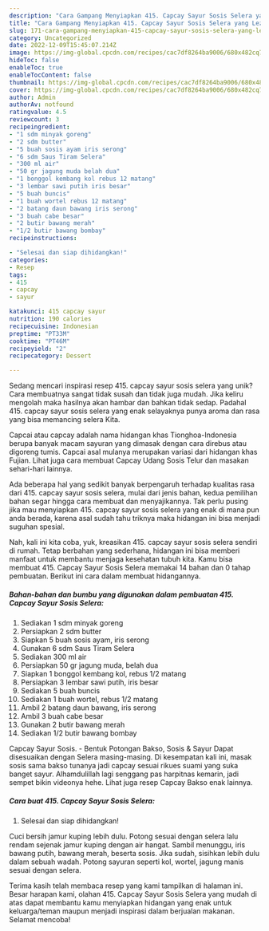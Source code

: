 ```yaml
---
description: "Cara Gampang Menyiapkan 415. Capcay Sayur Sosis Selera yang Lezat Sekali"
title: "Cara Gampang Menyiapkan 415. Capcay Sayur Sosis Selera yang Lezat Sekali"
slug: 171-cara-gampang-menyiapkan-415-capcay-sayur-sosis-selera-yang-lezat-sekali
category: Uncategorized
date: 2022-12-09T15:45:07.214Z
image: https://img-global.cpcdn.com/recipes/cac7df8264ba9006/680x482cq70/415-capcay-sayur-sosis-selera-foto-resep-utama.jpg
hideToc: false
enableToc: true
enableTocContent: false
thumbnail: https://img-global.cpcdn.com/recipes/cac7df8264ba9006/680x482cq70/415-capcay-sayur-sosis-selera-foto-resep-utama.jpg
cover: https://img-global.cpcdn.com/recipes/cac7df8264ba9006/680x482cq70/415-capcay-sayur-sosis-selera-foto-resep-utama.jpg
author: Admin
authorAv: notfound
ratingvalue: 4.5
reviewcount: 3
recipeingredient:
- "1 sdm minyak goreng"
- "2 sdm butter"
- "5 buah sosis ayam iris serong"
- "6 sdm Saus Tiram Selera"
- "300 ml air"
- "50 gr jagung muda belah dua"
- "1 bonggol kembang kol rebus 12 matang"
- "3 lembar sawi putih iris besar"
- "5 buah buncis"
- "1 buah wortel rebus 12 matang"
- "2 batang daun bawang iris serong"
- "3 buah cabe besar"
- "2 butir bawang merah"
- "1/2 butir bawang bombay"
recipeinstructions:

- "Selesai dan siap dihidangkan!"
categories:
- Resep
tags:
- 415
- capcay
- sayur

katakunci: 415 capcay sayur 
nutrition: 190 calories
recipecuisine: Indonesian
preptime: "PT33M"
cooktime: "PT46M"
recipeyield: "2"
recipecategory: Dessert

---
```





Sedang mencari inspirasi resep 415. capcay sayur sosis selera yang unik? Cara membuatnya sangat tidak susah dan tidak juga mudah. Jika keliru mengolah maka hasilnya akan hambar dan bahkan tidak sedap. Padahal 415. capcay sayur sosis selera yang enak selayaknya punya aroma dan rasa yang bisa memancing selera Kita.





Capcai atau capcay adalah nama hidangan khas Tionghoa-Indonesia berupa banyak macam sayuran yang dimasak dengan cara direbus atau digoreng tumis. Capcai asal mulanya merupakan variasi dari hidangan khas Fujian. Lihat juga cara membuat Capcay Udang Sosis Telur dan masakan sehari-hari lainnya.

Ada beberapa hal yang sedikit banyak berpengaruh terhadap kualitas rasa dari 415. capcay sayur sosis selera, mulai dari jenis bahan, kedua pemilihan bahan segar hingga cara membuat dan menyajikannya. Tak perlu pusing jika mau menyiapkan 415. capcay sayur sosis selera yang enak di mana pun anda berada, karena asal sudah tahu triknya maka hidangan ini bisa menjadi suguhan spesial.






Nah, kali ini kita coba, yuk, kreasikan 415. capcay sayur sosis selera sendiri di rumah. Tetap berbahan yang sederhana, hidangan ini bisa memberi manfaat untuk membantu menjaga kesehatan tubuh kita. Kamu bisa membuat 415. Capcay Sayur Sosis Selera memakai 14 bahan dan 0 tahap pembuatan. Berikut ini cara dalam membuat hidangannya.

<!--inarticleads1-->

##### Bahan-bahan dan bumbu yang digunakan dalam pembuatan 415. Capcay Sayur Sosis Selera:

1. Sediakan 1 sdm minyak goreng
1. Persiapkan 2 sdm butter
1. Siapkan 5 buah sosis ayam, iris serong
1. Gunakan 6 sdm Saus Tiram Selera
1. Sediakan 300 ml air
1. Persiapkan 50 gr jagung muda, belah dua
1. Siapkan 1 bonggol kembang kol, rebus 1/2 matang
1. Persiapkan 3 lembar sawi putih, iris besar
1. Sediakan 5 buah buncis
1. Sediakan 1 buah wortel, rebus 1/2 matang
1. Ambil 2 batang daun bawang, iris serong
1. Ambil 3 buah cabe besar
1. Gunakan 2 butir bawang merah
1. Sediakan 1/2 butir bawang bombay


Capcay Sayur Sosis. - Bentuk Potongan Bakso, Sosis &amp; Sayur Dapat disesuaikan dengan Selera masing-masing. Di kesempatan kali ini, masak sosis sama bakso tunanya jadi capcay sesuai rikues suami yang suka banget sayur. Alhamdulillah lagi senggang pas harpitnas kemarin, jadi sempet bikin videonya hehe. Lihat juga resep Capcay Bakso enak lainnya. 

<!--inarticleads2-->

##### Cara buat 415. Capcay Sayur Sosis Selera:


1. Selesai dan siap dihidangkan!

Cuci bersih jamur kuping lebih dulu. Potong sesuai dengan selera lalu rendam sejenak jamur kuping dengan air hangat. Sambil menunggu, iris bawang putih, bawang merah, beserta sosis. Jika sudah, sisihkan lebih dulu dalam sebuah wadah. Potong sayuran seperti kol, wortel, jagung manis sesuai dengan selera. 

Terima kasih telah membaca resep yang kami tampilkan di halaman ini. Besar harapan kami, olahan 415. Capcay Sayur Sosis Selera yang mudah di atas dapat membantu kamu menyiapkan hidangan yang enak untuk keluarga/teman maupun menjadi inspirasi dalam berjualan makanan. Selamat mencoba!
